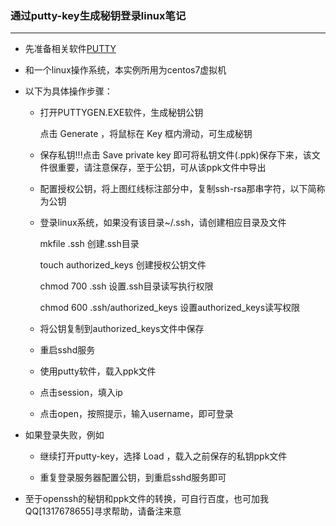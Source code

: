 ### 通过putty-key生成秘钥登录linux笔记

------

- 先准备相关软件[PUTTY](https://the.earth.li/~sgtatham/putty/latest/w64/putty.zip)

- 和一个linux操作系统，本实例所用为centos7虚拟机

- 以下为具体操作步骤：

  - 打开PUTTYGEN.EXE软件，生成秘钥公钥

    点击 Generate ，将鼠标在 Key 框内滑动，可生成秘钥


  - 保存私钥!!!点击 Save private key 即可将私钥文件(.ppk)保存下来，该文件很重要，请注意保存，至于公钥，可从该ppk文件中导出

  - 配置授权公钥，将上图红线标注部分中，复制ssh-rsa那串字符，以下简称为公钥

  - 登录linux系统，如果没有该目录~/.ssh，请创建相应目录及文件

    mkfile .ssh 											创建.ssh目录

    touch authorized_keys 					   创建授权公钥文件

    chmod 700 .ssh 								   设置.ssh目录读写执行权限

    chmod 600 .ssh/authorized_keys 	 设置authorized_keys读写权限

  - 将公钥复制到authorized_keys文件中保存

  - 重启sshd服务

  - 使用putty软件，载入ppk文件

  - 点击session，填入ip

  - 点击open，按照提示，输入username，即可登录

- 如果登录失败，例如

  - 继续打开putty-key，选择 Load ，载入之前保存的私钥ppk文件

  - 重复登录服务器配置公钥，到重启sshd服务即可
  
    
  
- 至于openssh的秘钥和ppk文件的转换，可自行百度，也可加我QQ[1317678655]寻求帮助，请备注来意
